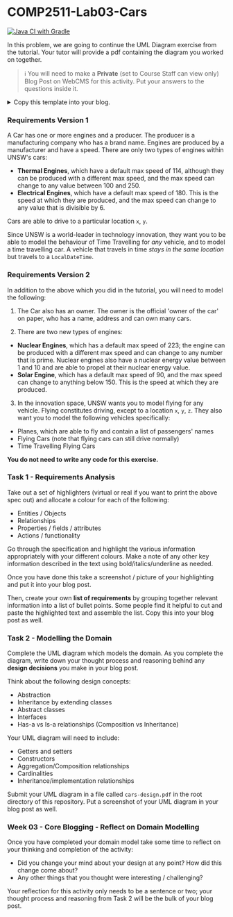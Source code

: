 # COMP2511-Lab03-Cars

[![Java CI with Gradle](https://github.com/zwang20/COMP2511-Lab03-Cars/actions/workflows/gradle.yml/badge.svg)](https://github.com/zwang20/COMP2511-Lab03-Cars/actions/workflows/gradle.yml)

In this problem, we are going to continue the UML Diagram exercise from the tutorial. Your tutor will provide a pdf containing the diagram you worked on together.

> ℹ️ You will need to make a **Private** (set to Course Staff can view only) Blog Post on WebCMS for this activity. Put your answers to the questions inside it.

<details>
<summary>
Copy this template into your blog.
</summary>

```
Task 1

<Paste your highlighting screenshot here>

<List of requirements>

Task 2

<Document your design decisions here>

<Paste a picture of your UML diagram here>

Reflections

<your reflections here>
```

</details>

### Requirements Version 1

A Car has one or more engines and a producer. The producer is a manufacturing company who has a brand name.  Engines are produced by a manufacturer and have a speed. There are only two types of engines within UNSW's cars:

* **Thermal Engines**, which have a default max speed of 114, although they can be produced with a different max speed, and the max speed can change to any value between 100 and 250.
* **Electrical Engines**, which have a default max speed of 180. This is the speed at which they are produced, and the max speed can change to any value that is divisible by 6.

Cars are able to drive to a particular location `x`, `y`.

Since UNSW is a world-leader in technology innovation, they want you to be able to model the behaviour of Time Travelling for *any* vehicle, and to model a time travelling car. A vehicle that travels in time *stays in the same location* but travels to a `LocalDateTime`.

### Requirements Version 2

In addition to the above which you did in the tutorial, you will need to model the following:

1. The Car also has an owner. The owner is the official 'owner of the car' on paper, who has a name, address and can own many cars.

2. There are two new types of engines:

* **Nuclear Engines**, which has a default max speed of 223; the engine can be produced with a different max speed and can change to any number that is prime. Nuclear engines also have a nuclear energy value between 1 and 10 and are able to propel at their nuclear energy value.
* **Solar Engine**, which has a default max speed of 90, and the max speed can change to anything below 150. This is the speed at which they are produced.

3. In the innovation space, UNSW wants you to model flying for any vehicle. Flying constitutes driving, except to a location `x`, `y`, `z`. They also want you to model the following vehicles specifically:

* Planes, which are able to fly and contain a list of passengers' names
* Flying Cars (note that flying cars can still drive normally)
* Time Travelling Flying Cars

**You do not need to write any code for this exercise.**

### Task 1 - Requirements Analysis

Take out a set of highlighters (virtual or real if you want to print the above spec out) and allocate a colour for each of the following:

* Entities / Objects
* Relationships
* Properties / fields / attributes
* Actions / functionality

Go through the specification and highlight the various information appropriately with your different colours. Make a note of any other key information described in the text using bold/italics/underline as needed.

Once you have done this take a screenshot / picture of your highlighting and put it into your blog post.

Then, create your own **list of requirements** by grouping together relevant information into a list of bullet points. Some people find it helpful to cut and paste the highlighted text and assemble the list. Copy this into your blog post as well.

### Task 2 - Modelling the Domain

Complete the UML diagram which models the domain. As you complete the diagram, write down your thought process and reasoning behind any **design decisions** you make in your blog post.

Think about the following design concepts:

* Abstraction
* Inheritance by extending classes
* Abstract classes
* Interfaces
* Has-a vs Is-a relationships (Composition vs Inheritance)

Your UML diagram will need to include:

* Getters and setters
* Constructors
* Aggregation/Composition relationships
* Cardinalities
* Inheritance/implementation relationships

Submit your UML diagram in a file called `cars-design.pdf` in the root directory of this repository. Put a screenshot of your UML diagram in your blog post as well.

### Week 03 - Core Blogging - Reflect on Domain Modelling

Once you have completed your domain model take some time to reflect on your thinking and completion of the activity:
* Did you change your mind about your design at any point? How did this change come about?
* Any other things that you thought were interesting / challenging?

Your reflection for this activity only needs to be a sentence or two; your thought process and reasoning from Task 2 will be the bulk of your blog post.

